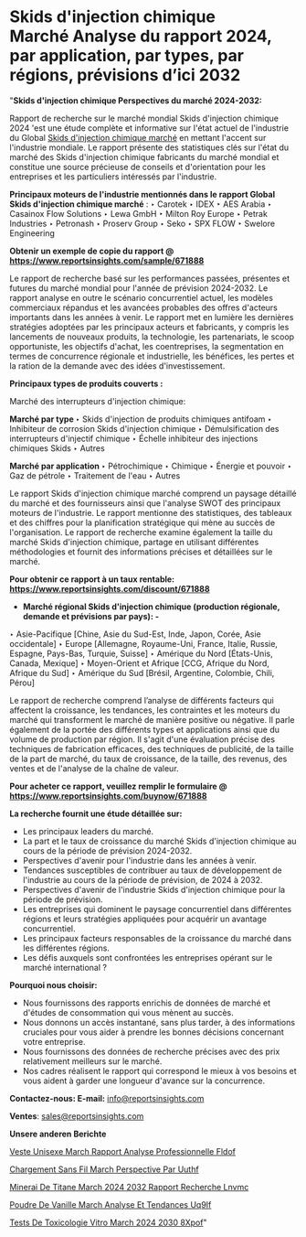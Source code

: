 # Skids d'injection chimique Marché Analyse du rapport 2024, par application, par types, par régions, prévisions d’ici 2032

"<strong>Skids d'injection chimique Perspectives du marché 2024-2032:</strong>

Rapport de recherche sur le marché mondial Skids d'injection chimique 2024 'est une étude complète et informative sur l'état actuel de l'industrie du Global <a href=https://www.reportsinsights.com/sample/671888>Skids d'injection chimique marché</a> en mettant l'accent sur l'industrie mondiale. Le rapport présente des statistiques clés sur l'état du marché des Skids d'injection chimique fabricants du marché mondial et constitue une source précieuse de conseils et d'orientation pour les entreprises et les particuliers intéressés par l'industrie.

<strong>Principaux moteurs de l'industrie mentionnés dans le rapport Global Skids d'injection chimique marché</strong> :
‣ Carotek
‣ IDEX
‣ AES Arabia
‣ Casainox Flow Solutions
‣ Lewa GmbH
‣ Milton Roy Europe
‣ Petrak Industries
‣ Petronash
‣ Proserv Group
‣ Seko
‣ SPX FLOW
‣ Swelore Engineering

<strong>Obtenir un exemple de copie du rapport @ <a href=https://www.reportsinsights.com/sample/671888>https://www.reportsinsights.com/sample/671888</a></strong>

Le rapport de recherche basé sur les performances passées, présentes et futures du marché mondial pour l'année de prévision 2024-2032. Le rapport analyse en outre le scénario concurrentiel actuel, les modèles commerciaux répandus et les avancées probables des offres d'acteurs importants dans les années à venir. Le rapport met en lumière les dernières stratégies adoptées par les principaux acteurs et fabricants, y compris les lancements de nouveaux produits, la technologie, les partenariats, le scoop opportuniste, les objectifs d'achat, les coentreprises, la segmentation en termes de concurrence régionale et industrielle, les bénéfices, les pertes et la ration de la demande avec des idées d'investissement.

<strong>Principaux types de produits couverts :</strong>

Marché des interrupteurs d'injection chimique:

<strong>Marché par type </strong>
‣ Skids d'injection de produits chimiques antifoam
‣ Inhibiteur de corrosion Skids d'injection chimique
‣ Démulsification des interrupteurs d'injectif chimique
‣ Échelle inhibiteur des injections chimiques Skids
‣ Autres

<strong>Marché par application </strong>
‣ Pétrochimique
‣ Chimique
‣ Énergie et pouvoir
‣ Gaz de pétrole
‣ Traitement de l'eau
‣ Autres

Le rapport Skids d'injection chimique marché comprend un paysage détaillé du marché et des fournisseurs ainsi que l'analyse SWOT des principaux moteurs de l'industrie. Le rapport mentionne des statistiques, des tableaux et des chiffres pour la planification stratégique qui mène au succès de l'organisation. Le rapport de recherche examine également la taille du marché Skids d'injection chimique, partage en utilisant différentes méthodologies et fournit des informations précises et détaillées sur le marché.

<strong>Pour obtenir ce rapport à un taux rentable: <a href=https://www.reportsinsights.com/discount/671888>https://www.reportsinsights.com/discount/671888</a></strong>
<ul>
  <li><strong>Marché régional Skids d'injection chimique (production régionale, demande et prévisions par pays): -</strong></li>
</ul>
‣ Asie-Pacifique [Chine, Asie du Sud-Est, Inde, Japon, Corée, Asie occidentale]
‣ Europe [Allemagne, Royaume-Uni, France, Italie, Russie, Espagne, Pays-Bas, Turquie, Suisse]
‣ Amérique du Nord [États-Unis, Canada, Mexique]
‣ Moyen-Orient et Afrique [CCG, Afrique du Nord, Afrique du Sud]
‣ Amérique du Sud [Brésil, Argentine, Colombie, Chili, Pérou]

Le rapport de recherche comprend l’analyse de différents facteurs qui affectent la croissance, les tendances, les contraintes et les moteurs du marché qui transforment le marché de manière positive ou négative. Il parle également de la portée des différents types et applications ainsi que du volume de production par région. Il s'agit d'une évaluation précise des techniques de fabrication efficaces, des techniques de publicité, de la taille de la part de marché, du taux de croissance, de la taille, des revenus, des ventes et de l'analyse de la chaîne de valeur.

<strong>Pour acheter ce rapport, veuillez remplir le formulaire @   <a href=https://www.reportsinsights.com/buynow/671888>https://www.reportsinsights.com/buynow/671888</a></strong>

<strong>La recherche fournit une étude détaillée sur:</strong>
<ul>
  <li>Les principaux leaders du marché.</li>
  <li>La part et le taux de croissance du marché Skids d'injection chimique au cours de la période de prévision 2024-2032.</li>
  <li>Perspectives d'avenir pour l'industrie dans les années à venir.</li>
  <li>Tendances susceptibles de contribuer au taux de développement de l'industrie au cours de la période de prévision, de 2024 à 2032.</li>
  <li>Perspectives d'avenir de l'industrie Skids d'injection chimique pour la période de prévision.</li>
  <li>Les entreprises qui dominent le paysage concurrentiel dans différentes régions et leurs stratégies appliquées pour acquérir un avantage concurrentiel.</li>
  <li>Les principaux facteurs responsables de la croissance du marché dans les différentes régions.</li>
  <li>Les défis auxquels sont confrontées les entreprises opérant sur le marché international ?</li>
</ul>
<strong>Pourquoi nous choisir:</strong>
<ul>
  <li>Nous fournissons des rapports enrichis de données de marché et d'études de consommation qui vous mènent au succès.</li>
  <li>Nous donnons un accès instantané, sans plus tarder, à des informations cruciales pour vous aider à prendre les bonnes décisions concernant votre entreprise.</li>
  <li>Nous fournissons des données de recherche précises avec des prix relativement meilleurs sur le marché.</li>
  <li>Nos cadres réalisent le rapport qui correspond le mieux à vos besoins et vous aident à garder une longueur d'avance sur la concurrence.</li>
</ul>
<strong>Contactez-nous:
</strong><strong>E-mail:</strong> <a href=mailto:info@reportsinsights.com>info@reportsinsights.com</a>

<strong>Ventes</strong>: <a href=mailto:sales@reportsinsights.com>sales@reportsinsights.com</a>

<strong>Unsere anderen Berichte</strong>

<a href=https://www.linkedin.com/pulse/veste-unisexe-march%C3%A9-rapport-analyse-professionnelle-fldof/>Veste Unisexe March Rapport Analyse Professionnelle Fldof</a>

<a href=https://www.linkedin.com/pulse/chargement-sans-fil-march%C3%A9-perspective-par-uuthf/>Chargement Sans Fil March Perspective Par Uuthf</a>

<a href=https://www.linkedin.com/pulse/minerai-de-titane-march%C3%A9-2024-2032-rapport-recherche-lnvmc/>Minerai De Titane March 2024 2032 Rapport Recherche Lnvmc</a>

<a href=https://www.linkedin.com/pulse/poudre-de-vanille-march%C3%A9-analyse-et-tendances-uq9if/>Poudre De Vanille March Analyse Et Tendances Uq9If</a>

<a href=https://www.linkedin.com/pulse/tests-de-toxicologie-vitro-march%C3%A9-2024-2030-8xpof/>Tests De Toxicologie Vitro March 2024 2030 8Xpof</a>"
